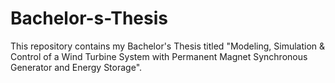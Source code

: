 # Bachelor-s-Thesis
This repository contains my Bachelor's Thesis titled "Modeling, Simulation &amp; Control of a Wind Turbine System with Permanent Magnet Synchronous Generator and Energy Storage".
